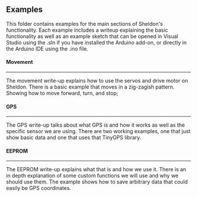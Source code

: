 ## Examples

This folder contains examples for the main sections of Sheldon's functionality. Each example includes a writeup explaining the basic functionality as well as an example sketch that can be opened in Visual Studio using the .sln if you have installed the Arduino add-on, or directly in the Arduino IDE using the .ino file.


#### Movement
----

The movement write-up explains how to use the servos and drive motor on Sheldon. There is a basic example that moves in a zig-zagish pattern. Showing how to move forward, turn, and stop;

#### GPS
----

The GPS write-up talks about what GPS is and how it works as well as the specific sensor we are using. There are two working examples, one that just show basic data and one that uses that TinyGPS library.

#### EEPROM
----

The EEPROM write-up explains what that is and how we use it. There is an in depth explanation of some custom functions we will use and why we should use them. The example shows how to save arbitrary data that could easily be GPS coordinates.
